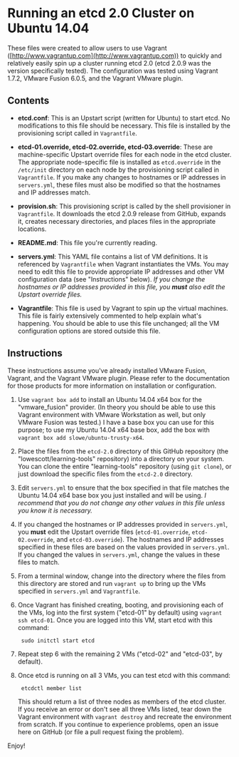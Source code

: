 # Running an etcd 2.0 Cluster on Ubuntu 14.04

These files were created to allow users to use Vagrant ([http://www.vagrantup.com](http://www.vagrantup.com)) to quickly and relatively easily spin up a cluster running etcd 2.0 (etcd 2.0.9 was the version specifically tested). The configuration was tested using Vagrant 1.7.2, VMware Fusion 6.0.5, and the Vagrant VMware plugin.

## Contents

* **etcd.conf**: This is an Upstart script (written for Ubuntu) to start etcd. No modifications to this file should be necessary. This file is installed by the provisioning script called in `Vagrantfile`.

* **etcd-01.override, etcd-02.override, etcd-03.override**: These are machine-specific Upstart override files for each node in the etcd cluster. The appropriate node-specific file is installed as `etcd.override` in the `/etc/init` directory on each node by the provisioning script called in `Vagrantfile`. If you make any changes to hostnames or IP addresses in `servers.yml`, these files must also be modified so that the hostnames and IP addresses match.

* **provision.sh**: This provisioning script is called by the shell provisioner in `Vagrantfile`. It downloads the etcd 2.0.9 release from GitHub, expands it, creates necessary directories, and places files in the appropriate locations.

* **README.md**: This file you're currently reading.

* **servers.yml**: This YAML file contains a list of VM definitions. It is referenced by `Vagrantfile` when Vagrant instantiates the VMs. You may need to edit this file to provide appropriate IP addresses and other VM configuration data (see "Instructions" below). _If you change the hostnames or IP addresses provided in this file, you **must** also edit the Upstart override files._

* **Vagrantfile**: This file is used by Vagrant to spin up the virtual machines. This file is fairly extensively commented to help explain what's happening. You should be able to use this file unchanged; all the VM configuration options are stored outside this file.

## Instructions

These instructions assume you've already installed VMware Fusion, Vagrant, and the Vagrant VMware plugin. Please refer to the documentation for those products for more information on installation or configuration.

1. Use `vagrant box add` to install an Ubuntu 14.04 x64 box for the "vmware_fusion" provider. (In theory you should be able to use this Vagrant environment with VMware Workstation as well, but only VMware Fusion was tested.) I have a base box you can use for this purpose; to use my Ubuntu 14.04 x64 base box, add the box with `vagrant box add slowe/ubuntu-trusty-x64`.

2. Place the files from the `etcd-2.0` directory of this GitHub repository (the "lowescott/learning-tools" repository) into a directory on your system. You can clone the entire "learning-tools" repository (using `git clone`), or just download the specific files from the `etcd-2.0` directory.

3. Edit `servers.yml` to ensure that the box specified in that file matches the Ubuntu 14.04 x64 base box you just installed and will be using. _I recommend that you do not change any other values in this file unless you know it is necessary._

4. If you changed the hostnames or IP addresses provided in `servers.yml`, you **must** edit the Upstart override files (`etcd-01.override`, `etcd-02.override`, and `etcd-03.override`). The hostnames and IP addresses specified in these files are based on the values provided in `servers.yml`. If you changed the values in `servers.yml`, change the values in these files to match.

5. From a terminal window, change into the directory where the files from this directory are stored and run `vagrant up` to bring up the VMs specified in `servers.yml` and `Vagrantfile`.

6. Once Vagrant has finished creating, booting, and provisioning each of the VMs, log into the first system ("etcd-01" by default) using `vagrant ssh etcd-01`. Once you are logged into this VM, start etcd with this command:

		sudo initctl start etcd

7. Repeat step 6 with the remaining 2 VMs ("etcd-02" and "etcd-03", by default).

8. Once etcd is running on all 3 VMs, you can test etcd with this command:

		etcdctl member list
	
	This should return a list of three nodes as members of the etcd cluster. If you receive an error or don't see all three VMs listed, tear down the Vagrant environment with `vagrant destroy` and recreate the environment from scratch. If you continue to experience problems, open an issue here on GitHub (or file a pull request fixing the problem).

Enjoy!
